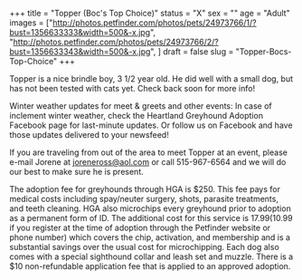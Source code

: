 +++
title = "Topper (Boc's Top Choice)"
status = "X"
sex = ""
age = "Adult"
images = ["http://photos.petfinder.com/photos/pets/24973766/1/?bust=1356633333&width=500&-x.jpg",
"http://photos.petfinder.com/photos/pets/24973766/2/?bust=1356633343&width=500&-x.jpg",
]
draft = false
slug = "Topper-Bocs-Top-Choice"
+++

Topper is a nice brindle boy, 3 1/2 year old. He did well with a small dog, but has not been tested with cats yet. Check back soon for more info!


Winter weather updates for meet & greets and other events: In case of inclement winter weather, check the Heartland Greyhound Adoption Facebook page for last-minute updates. Or follow us on Facebook and have those updates delivered to your newsfeed!


If you are traveling from out of the area to meet Topper at an event, please e-mail Jorene at joreneross@aol.com or call 515-967-6564 and we will do our best to make sure he is present.

The adoption fee for greyhounds through HGA is $250. This fee pays for medical costs including spay/neuter surgery, shots, parasite treatments, and teeth cleaning. HGA also microchips every greyhound prior to adoption as a permanent form of ID. The additional cost for this service is $17.99 ($10.99 if you register at the time of adoption through the Petfinder website or phone number) which covers the chip, activation, and membership and is a substantial savings over the usual cost for microchipping. Each dog also comes with a special sighthound collar and leash set and muzzle. There is a $10 non-refundable application fee that is applied to an approved adoption.

